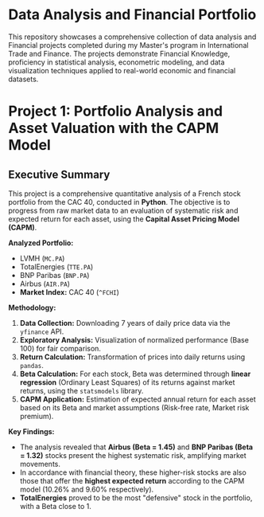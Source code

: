 # Data Analysis and Financial Portfolio
This repository showcases a comprehensive collection of data analysis and Financial projects completed during my Master's program in International Trade and Finance. The projects demonstrate Financial Knowledge, proficiency in statistical analysis, econometric modeling, and data visualization techniques applied to real-world economic and financial datasets.

# Project 1: Portfolio Analysis and Asset Valuation with the CAPM Model

## Executive Summary

This project is a comprehensive quantitative analysis of a French stock portfolio from the CAC 40, conducted in **Python**. The objective is to progress from raw market data to an evaluation of systematic risk and expected return for each asset, using the **Capital Asset Pricing Model (CAPM)**.

**Analyzed Portfolio:**
*   LVMH (`MC.PA`)
*   TotalEnergies (`TTE.PA`)
*   BNP Paribas (`BNP.PA`)
*   Airbus (`AIR.PA`)
*   **Market Index:** CAC 40 (`^FCHI`)

**Methodology:**
1.  **Data Collection:** Downloading 7 years of daily price data via the `yfinance` API.
2.  **Exploratory Analysis:** Visualization of normalized performance (Base 100) for fair comparison.
3.  **Return Calculation:** Transformation of prices into daily returns using `pandas`.
4.  **Beta Calculation:** For each stock, Beta was determined through **linear regression** (Ordinary Least Squares) of its returns against market returns, using the `statsmodels` library.
5.  **CAPM Application:** Estimation of expected annual return for each asset based on its Beta and market assumptions (Risk-free rate, Market risk premium).

**Key Findings:**
*   The analysis revealed that **Airbus (Beta = 1.45)** and **BNP Paribas (Beta = 1.32)** stocks present the highest systematic risk, amplifying market movements.
*   In accordance with financial theory, these higher-risk stocks are also those that offer the **highest expected return** according to the CAPM model (10.26% and 9.60% respectively).
*   **TotalEnergies** proved to be the most "defensive" stock in the portfolio, with a Beta close to 1.